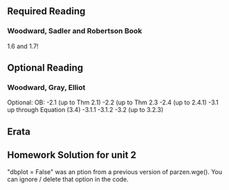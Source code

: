 ## Required Reading

### Woodward, Sadler and Robertson Book

1.6 and 1.7!


## Optional Reading

### Woodward, Gray, Elliot
Optional: 
OB: -2.1 (up to Thm 2.1)
-2.2 (up to Thm 2.3
-2.4 (up to 2.4.1)
-3.1 up through Equation (3.4)
-3.1.1
-3.1.2
-3.2 (up to 3.2.3)


## Erata 
## Homework Solution for unit 2

"dbplot = False" was an ption from a previous version of parzen.wge().  You can ignore / delete that option in the code. 
